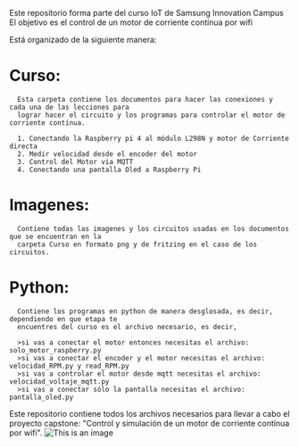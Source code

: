 Este repositorio forma parte del curso IoT de Samsung Innovation Campus
El objetivo es el control de un motor de corriente contínua por wifi

Está organizado de la siguiente manera:

# Curso:
      Esta carpeta contiene los documentos para hacer las conexiones y cada una de las lecciones para 
      lograr hacer el circuito y los programas para controlar el motor de corriente contínua.
      
      1. Conectando la Raspberry pi 4 al módulo L298N y motor de Corriente directa
      2. Medir velocidad desde el encoder del motor
      3. Control del Motor via MQTT
      4. Conectando una pantalla Oled a Raspberry Pi

# Imagenes:
      Contiene todas las imagenes y los circuitos usadas en los documentos que se encuentran en la 
      carpeta Curso en formato png y de fritzing en el caso de los circuitos.

# Python:
      Contiene los programas en python de manera desglosada, es decir, dependiendo en que etapa te 
      encuentres del curso es el archivo necesario, es decir, 
      
      >si vas a conectar el motor entonces necesitas el archivo: solo_motor_raspberry.py
      >si vas a conectar el encoder y el motor necesitas el archivo: velocidad_RPM.py y read_RPM.py
      >si vas a controlar el motor desde mqtt necesitas el archivo: velocidad_voltaje_mqtt.py
      >si vas a conectar sólo la pantalla necesitas el archivo: pantalla_oled.py



Este repositorio contiene todos los archivos necesarios para llevar a cabo el proyecto capstone: "Control y simulación de un motor de corriente contínua por wifi".
![This is an image](https://raw.githubusercontent.com/AlexAlaffita/Simulacion-y-control-de-un-motor-cc/main/Imagenes/circuito_motor_encoder_L298N_pantalla_bb.png)
